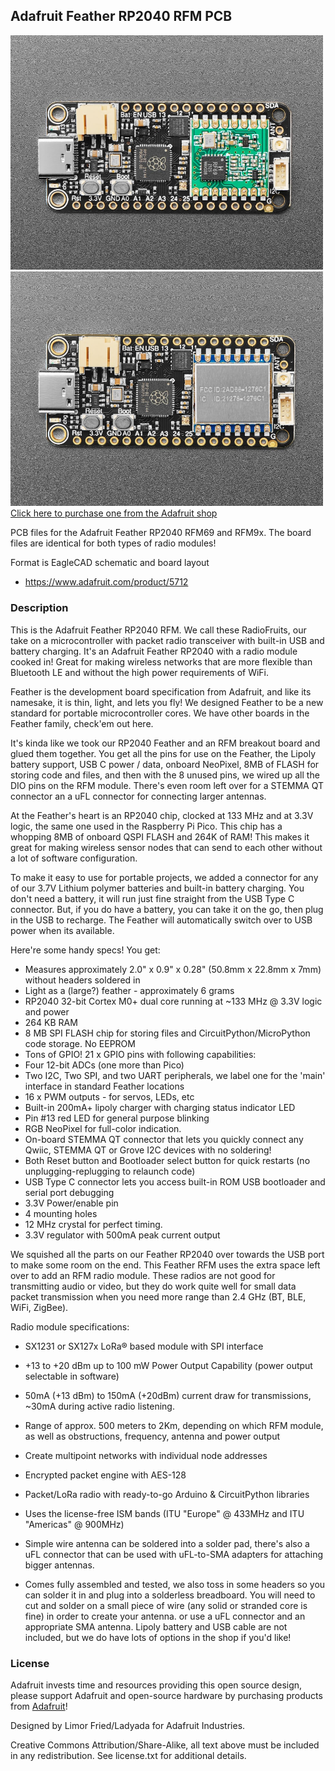 ## Adafruit Feather RP2040 RFM PCB

<a href="http://www.adafruit.com/products/5712"><img src="assets/5712.jpg?raw=true" width="500px"><br/>
<a href="http://www.adafruit.com/products/5714"><img src="assets/5714.jpg?raw=true" width="500px"><br/>
Click here to purchase one from the Adafruit shop</a>

PCB files for the Adafruit Feather RP2040 RFM69 and RFM9x. The board files are identical for both
types of radio modules!

Format is EagleCAD schematic and board layout
* https://www.adafruit.com/product/5712

### Description

This is the Adafruit Feather RP2040 RFM. We call these RadioFruits, our take on a microcontroller with packet radio transceiver with built-in USB and battery charging. It's an Adafruit Feather RP2040 with a radio module cooked in! Great for making wireless networks that are more flexible than Bluetooth LE and without the high power requirements of WiFi.

Feather is the development board specification from Adafruit, and like its namesake, it is thin, light, and lets you fly! We designed Feather to be a new standard for portable microcontroller cores. We have other boards in the Feather family, check'em out here.

It's kinda like we took our RP2040 Feather and an RFM breakout board and glued them together. You get all the pins for use on the Feather, the Lipoly battery support, USB C power / data, onboard NeoPixel, 8MB of FLASH for storing code and files, and then with the 8 unused pins, we wired up all the DIO pins on the RFM module. There's even room left over for a STEMMA QT connector an a uFL connector for connecting larger antennas.

At the Feather's heart is an RP2040 chip, clocked at 133 MHz and at 3.3V logic, the same one used in the Raspberry Pi Pico. This chip has a whopping 8MB of onboard QSPI FLASH and 264K of RAM! This makes it great for making wireless sensor nodes that can send to each other without a lot of software configuration.

To make it easy to use for portable projects, we added a connector for any of our 3.7V Lithium polymer batteries and built-in battery charging. You don't need a battery, it will run just fine straight from the USB Type C connector. But, if you do have a battery, you can take it on the go, then plug in the USB to recharge. The Feather will automatically switch over to USB power when its available.

Here're some handy specs! You get:
* Measures approximately 2.0" x 0.9" x 0.28" (50.8mm x 22.8mm x 7mm) without headers soldered in
* Light as a (large?) feather - approximately 6 grams
* RP2040 32-bit Cortex M0+ dual core running at ~133 MHz @ 3.3V logic and power
* 264 KB RAM
* 8 MB SPI FLASH chip for storing files and CircuitPython/MicroPython code storage. No EEPROM
* Tons of GPIO! 21 x GPIO pins with following capabilities:
* Four 12-bit ADCs (one more than Pico)
* Two I2C, Two SPI, and two UART peripherals, we label one for the 'main' interface in standard Feather locations
* 16 x PWM outputs - for servos, LEDs, etc
* Built-in 200mA+ lipoly charger with charging status indicator LED
* Pin #13 red LED for general purpose blinking
* RGB NeoPixel for full-color indication.
* On-board STEMMA QT connector that lets you quickly connect any Qwiic, STEMMA QT or Grove I2C devices with no soldering!
* Both Reset button and Bootloader select button for quick restarts (no unplugging-replugging to relaunch code)
* USB Type C connector lets you access built-in ROM USB bootloader and serial port debugging
* 3.3V Power/enable pin
* 4 mounting holes
* 12 MHz crystal for perfect timing.
* 3.3V regulator with 500mA peak current output

We squished all the parts on our Feather RP2040 over towards the USB port to make some room on the end. This Feather RFM uses the extra space left over to add an RFM radio module. These radios are not good for transmitting audio or video, but they do work quite well for small data packet transmission when you need more range than 2.4 GHz (BT, BLE, WiFi, ZigBee).

Radio module specifications:

* SX1231 or SX127x LoRa® based module with SPI interface
* +13 to +20 dBm up to 100 mW Power Output Capability (power output selectable in software)
* 50mA (+13 dBm) to 150mA (+20dBm) current draw for transmissions, ~30mA during active radio listening.
* Range of approx. 500 meters to 2Km, depending on which RFM module, as well as obstructions, frequency, antenna and power output
* Create multipoint networks with individual node addresses
* Encrypted packet engine with AES-128
* Packet/LoRa radio with ready-to-go Arduino & CircuitPython libraries
* Uses the license-free ISM bands (ITU "Europe" @ 433MHz and ITU "Americas" @ 900MHz)
* Simple wire antenna can be soldered into a solder pad, there's also a uFL connector that can be used with uFL-to-SMA adapters for attaching bigger antennas.

* Comes fully assembled and tested, we also toss in some headers so you can solder it in and plug into a solderless breadboard. You will need to cut and solder on a small piece of wire (any solid or stranded core is fine) in order to create your antenna. or use a uFL connector and an appropriate SMA antenna. Lipoly battery and USB cable are not included, but we do have lots of options in the shop if you'd like!

### License

Adafruit invests time and resources providing this open source design, please support Adafruit and open-source hardware by purchasing products from [Adafruit](https://www.adafruit.com)!

Designed by Limor Fried/Ladyada for Adafruit Industries.

Creative Commons Attribution/Share-Alike, all text above must be included in any redistribution. 
See license.txt for additional details.
